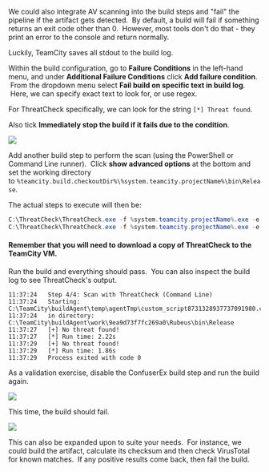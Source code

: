 We could also integrate AV scanning into the build steps and "fail" the pipeline if the artifact gets detected.  By default, a build will fail if something returns an exit code other than 0.  However, most tools don't do that - they print an error to the console and return normally.

Luckily, TeamCity saves all stdout to the build log.

Within the build configuration, go to **Failure Conditions** in the left-hand menu, and under **Additional Failure Conditions** click **Add failure condition**.  From the dropdown menu select **Fail build on specific text in build log**.  Here, we can specify exact text to look for, or use regex.

For ThreatCheck specifically, we can look for the string `[*] Threat found`.

Also tick **Immediately stop the build if it fails due to the condition**.

![](https://files.cdn.thinkific.com/file_uploads/584845/images/1e1/e83/b90/failure-condition.png)

Add another build step to perform the scan (using the PowerShell or Command Line runner).  Click **show advanced options** at the bottom and set the working directory to `%teamcity.build.checkoutDir%\%system.teamcity.projectName%\bin\Release`.

The actual steps to execute will then be:
```cs
C:\ThreatCheck\ThreatCheck.exe -f %system.teamcity.projectName%.exe -e Defender
C:\ThreatCheck\ThreatCheck.exe -f %system.teamcity.projectName%.exe -e AMSI
```

#### Remember that you will need to download a copy of ThreatCheck to the TeamCity VM.

Run the build and everything should pass.  You can also inspect the build log to see ThreatCheck's output.
```
11:37:24   Step 4/4: Scan with ThreatCheck (Command Line)
11:37:24   Starting: C:\TeamCity\buildAgent\temp\agentTmp\custom_script8731328937737091980.cmd
11:37:24   in directory: C:\TeamCity\buildAgent\work\9ea9d73f7fc269a0\Rubeus\bin\Release
11:37:27   [+] No threat found!
11:37:27   [*] Run time: 2.22s
11:37:29   [+] No threat found!
11:37:29   [*] Run time: 1.86s
11:37:29   Process exited with code 0
```

As a validation exercise, disable the ConfuserEx build step and run the build again.

![](https://files.cdn.thinkific.com/file_uploads/584845/images/145/18f/d47/disable-build-sstep.png)

This time, the build should fail.

![](https://files.cdn.thinkific.com/file_uploads/584845/images/a4d/a6a/f92/build-failed-defender.png)

This can also be expanded upon to suite your needs.  For instance, we could build the artifact, calculate its checksum and then check VirusTotal for known matches.  If any positive results come back, then fail the build.